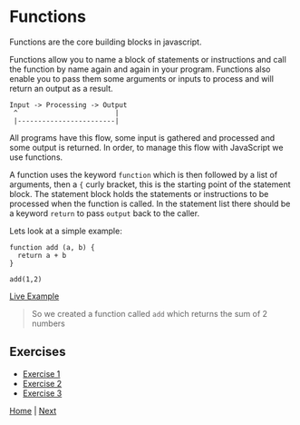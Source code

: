# Functions

Functions are the core building blocks in javascript.

Functions allow you to name a block of statements or instructions and call the function by name again and again in your program.  Functions also enable you to pass them some
arguments or inputs to process and will return an output as a result.

```
Input -> Processing -> Output
 ^                        |
 |------------------------|
```

All programs have this flow, some input is gathered and processed and some output is returned. In order, to manage this flow with JavaScript we use functions.

A function uses the keyword `function` which is then followed by a list of arguments, then a `{` curly bracket, this is the starting point of the statement block.  The statement block holds the statements or instructions to be processed when the function is called. In
  the statement list there should be a keyword `return` to pass `output` back to the
  caller.

Lets look at a simple example:

```
function add (a, b) {
  return a + b
}

add(1,2)
```

[Live Example](/labs/1-functions/demo)

> So we created a function called `add` which returns the sum of 2 numbers

## Exercises

- [Exercise 1](/labs/1-functions/1)
- [Exercise 2](/labs/1-functions/2)
- [Exercise 3](/labs/1-functions/3)

[Home](/) | [Next](/lessons/2-nesting-functions)

